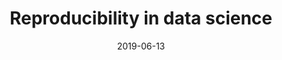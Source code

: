 ---
title: "Reproducibility in data science"
collection: talks
type: "Invited talk"
permalink: /talks/2013-03-01-tutorial-1
venue: "Annual NvT meeting 2019"
date: 2019-06-13
location: "Ede, the Netherlands"
---